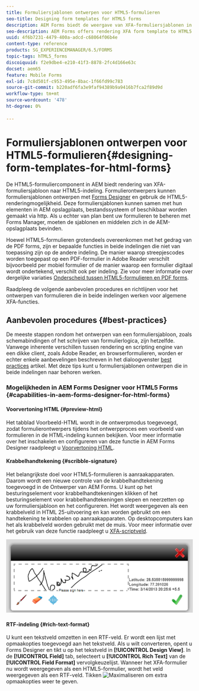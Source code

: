 ```yaml
---
title: Formuliersjablonen ontwerpen voor HTML5-formulieren
seo-title: Designing form templates for HTML5 forms
description: AEM Forms biedt de weergave van XFA-formuliersjablonen in de HTML5-indeling. Formulierontwerpers kunnen formuliersjablonen ontwerpen met Designer en de HTML5-uitvoermogelijkheden gebruiken.
seo-description: AEM Forms offers rendering XFA form template to HTML5 format. Form designers can design form templates using Designer and use the HTML5 rendition capability.
uuid: 4f6b7231-4479-400a-adcd-c68064f06b4e
content-type: reference
products: SG_EXPERIENCEMANAGER/6.5/FORMS
topic-tags: hTML5_forms
discoiquuid: f2e9dbe4-e210-41f3-8878-2fc4d166e63c
docset: aem65
feature: Mobile Forms
exl-id: 7c8d501f-c953-495e-8bac-1f66fd99c783
source-git-commit: b220adf6fa3e9faf94389b9a9416b7fca2f89d9d
workflow-type: tm+mt
source-wordcount: '478'
ht-degree: 0%

---
```


# Formuliersjablonen ontwerpen voor HTML5-formulieren{#designing-form-templates-for-html-forms}

De HTML5-formuliercomponent in AEM biedt rendering van XFA-formuliersjabloon naar HTML5-indeling. Formulierontwerpers kunnen formuliersjablonen ontwerpen met [Forms Designer](https://www.adobe.com/go/learn_aemforms_designer_63) en gebruik de HTML5-renderingmogelijkheid. Deze formuliersjablonen kunnen samen met hun elementen in AEM opslagplaats, bestandssysteem of beschikbaar worden gemaakt via http. Als u echter van plan bent uw formulieren te beheren met Forms Manager, moeten de sjablonen en middelen zich in de AEM-opslagplaats bevinden.

Hoewel HTML5-formulieren grotendeels overeenkomen met het gedrag van de PDF forms, zijn er bepaalde functies in beide indelingen die niet van toepassing zijn op de andere indeling. De manier waarop streepjescodes worden toegepast op een PDF-formulier in Adobe Reader verschilt bijvoorbeeld per mobiel formulier of de manier waarop een formulier digitaal wordt ondertekend, verschilt ook per indeling. Zie voor meer informatie over dergelijke variaties [Onderscheid tussen HTML5-formulieren en PDF forms](../../forms/using/feature-differentiation-html5-forms-pdf-forms.md).

Raadpleeg de volgende aanbevolen procedures en richtlijnen voor het ontwerpen van formulieren die in beide indelingen werken voor algemene XFA-functies.

## Aanbevolen procedures {#best-practices}

De meeste stappen rondom het ontwerpen van een formuliersjabloon, zoals schemabindingen of het schrijven van formulierlogica, zijn hetzelfde. Vanwege inherente verschillen tussen rendering en scripting engine van een dikke client, zoals Adobe Reader, en browserformulieren, worden er echter enkele aanbevelingen beschreven in het dialoogvenster [best practices](/help/forms/using/design-accessible-html5-forms.md) artikel. Met deze tips kunt u formuliersjablonen ontwerpen die in beide indelingen naar behoren werken.

### Mogelijkheden in AEM Forms Designer voor HTML5 Forms {#capabilities-in-aem-forms-designer-for-html-forms}

#### Voorvertoning HTML {#preview-html}

Het tabblad Voorbeeld-HTML wordt in de ontwerpmodus toegevoegd, zodat formulierontwerpers tijdens het ontwerpproces een voorbeeld van formulieren in de HTML-indeling kunnen bekijken. Voor meer informatie over het inschakelen en configureren van deze functie in AEM Forms Designer raadpleegt u [Voorvertoning HTML](../../forms/using/preview-xdp-forms-html.md).

#### Krabbelhandtekening {#scribble-signature}

Het belangrijkste doel voor HTML5-formulieren is aanraakapparaten. Daarom wordt een nieuwe controle van de krabbelhandtekening toegevoegd in de Ontwerper van AEM Forms. U kunt op het besturingselement voor krabbelhandtekeningen klikken of het besturingselement voor krabbelhandtekeningen slepen en neerzetten op uw formuliersjabloon en het configureren. Het wordt weergegeven als een krabbelveld in HTML 25-uitvoering en kan worden gebruikt om een handtekening te krabbelen op aanraakapparaten. Op desktopcomputers kan het als krabbelveld worden gebruikt met de muis. Voor meer informatie over het gebruik van deze functie raadpleegt u [XFA-scriptveld](../../forms/using/scribble-signature.md).

![4](assets/4.png)

#### RTF-indeling {#rich-text-format}

U kunt een tekstveld omzetten in een RTF-veld. Er wordt een lijst met opmaakopties toegevoegd aan het tekstveld. Als u wilt converteren, opent u Forms Designer en tikt u op het tekstveld in **[!UICONTROL Design View]**. In de **[!UICONTROL Field]** tab, selecteert u **[!UICONTROL Rich Text]** van de **[!UICONTROL Field Format]** vervolgkeuzelijst. Wanneer het XFA-formulier nu wordt weergegeven als een HTML5-formulier, wordt het veld weergegeven als een RTF-veld. Tikken ![Maximaliseren](assets/maximize_icon.svg) om extra opmaakopties weer te geven.

